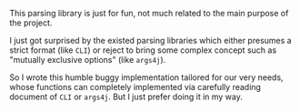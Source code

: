 This parsing library is just for fun, not much related to the main purpose of the project.

I just got surprised by the existed parsing libraries which either presumes a strict format (like `CLI`)
or reject to bring some complex concept such as "mutually exclusive options" (like `args4j`).

So I wrote this humble buggy implementation tailored for our very needs, whose functions can completely 
implemented via carefully reading document of `CLI` or `args4j`. But I just prefer doing it in my way.
